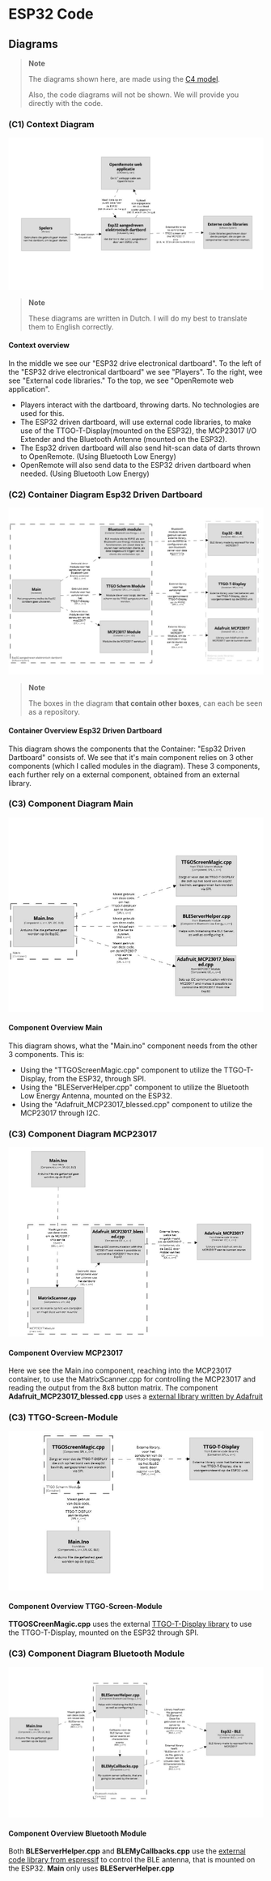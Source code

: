 # ESP32 Code

## Diagrams

>**Note**
>
> The diagrams shown here, are made using the [C4 model](https://c4model.com/).
> 
> Also, the code diagrams will not be shown. We will provide you directly with the code.

### (C1) Context Diagram
![Context diagram for the ESP32 driven dartboard](./img/esp32/c4/context.jpg)
>**Note**
>
>These diagrams are written in Dutch. I will do my best to translate them to English correctly.

#### Context overview
In the middle we see our "ESP32 drive electronical dartboard". To the left of the "ESP32 drive electronical dartboard" we see "Players". To the right, wee see "External code libraries." To the top, we see "OpenRemote web application".

* Players interact with the dartboard, throwing darts. No technologies are used for this.
* The ESP32 driven dartboard, will use external code libraries, to make use of the TTGO-T-Display(mounted on the ESP32), the MCP23017 I/O Extender and the Bluetooth Antenne (mounted on the ESP32).
* The Esp32 driven dartboard will also send hit-scan data of darts thrown to OpenRemote. (Using Bluetooth Low Energy)
* OpenRemote will also send data to the ESP32 driven dartboard when needed. (Using Bluetooth Low Energy)

### (C2) Container Diagram Esp32 Driven Dartboard
![Container diagram for the ESP32 Driven Dartboard](./img/esp32/c4/container-esp32.jpg)
>**Note**
>
>The boxes in the diagram **that contain other boxes**, can each be seen as a repository.

#### Container Overview Esp32 Driven Dartboard
This diagram shows the components that the Container: "Esp32 Driven Dartboard" consists of. We see that it's main component relies on 3 other components (which I called modules in the diagram). These 3 components, each further rely on a external component, obtained from an external library.

### (C3) Component Diagram Main
![Component Diagram for the Main file of ESP32 ](./img/esp32/c4/component-esp32.jpg)

#### Component Overview Main
This diagram shows, what the "Main.ino" component needs from the other 3 components. This is:
* Using the "TTGOScreenMagic.cpp" component to utilize the TTGO-T-Display, from the ESP32, through SPI.
* Using the "BLEServerHelper.cpp" component to utilize the Bluetooth Low Energy Antenna, mounted on the ESP32.
* Using the "Adafruit_MCP23017_blessed.cpp" component to utilize the MCP23017 through I2C.

### (C3) Component Diagram MCP23017
![Component Diagram for the MCP23017 module](./img/esp32/c4/component-matrix-module.jpg)

#### Component Overview MCP23017
Here we see the Main.ino component, reaching into the MCP23017 container, to use the MatrixScanner.cpp for controlling the MCP23017 and reading the output from the 8x8 button matrix. The component **Adafruit_MCP23017_blessed.cpp** uses a [external library written by Adafruit](https://github.com/adafruit/Adafruit-MCP23017-Arduino-Library)
 
### (C3) TTGO-Screen-Module
![Component Diagram for the TTGO-Screen-Module](./img/esp32/c4/component-screen-module.jpg)

#### Component Overview TTGO-Screen-Module
**TTGOSCreenMagic.cpp** uses the external [TTGO-T-Display library](https://github.com/Xinyuan-LilyGO/TTGO-T-Display) to use the TTGO-T-Display, mounted on the ESP32 through SPI.

### (C3) Component Diagram Bluetooth Module
![Component Diagram for the Bluetooth module](./img/esp32/c4/component-bluetooth-module.jpg)

#### Component Overview Bluetooth Module
Both **BLEServerHelper.cpp** and **BLEMyCallbacks.cpp** use the [external code library from espressif](https://github.com/espressif/arduino-esp32/tree/master/libraries/BLE/src) to control the BLE antenna, that is mounted on the ESP32. **Main** only uses **BLEServerHelper.cpp**
